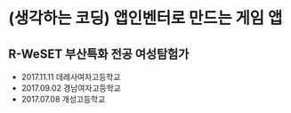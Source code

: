 # (생각하는 코딩) 앱인벤터로 만드는 게임 앱
## R-WeSET 부산특화 전공 여성탐험가

+ 2017.11.11 데레사여자고등학교
+ 2017.09.02 경남여자고등학교
+ 2017.07.08 개성고등학교


